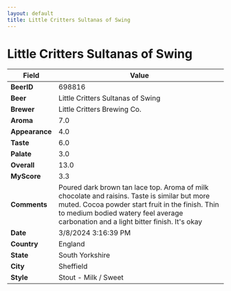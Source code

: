 ```yaml
---
layout: default
title: Little Critters Sultanas of Swing
---
```


# Little Critters Sultanas of Swing

| Field         | Value     |
|---------------|-----------|
| **BeerID** | 698816 |
| **Beer** | Little Critters Sultanas of Swing |
| **Brewer** | Little Critters Brewing Co. |
| **Aroma** | 7.0 |
| **Appearance** | 4.0 |
| **Taste** | 6.0 |
| **Palate** | 3.0 |
| **Overall** | 13.0 |
| **MyScore** | 3.3 |
| **Comments** | Poured dark brown tan lace top. Aroma of milk chocolate and raisins. Taste is similar but more muted. Cocoa powder start fruit in the finish. Thin to medium bodied watery feel average carbonation and a light bitter finish. It's okay  |
| **Date** | 3/8/2024 3:16:39 PM |
| **Country** | England |
| **State** | South Yorkshire |
| **City** | Sheffield |
| **Style** | Stout - Milk / Sweet |
